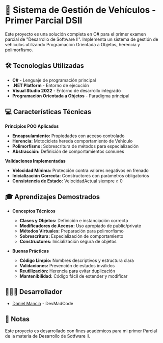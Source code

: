 # 🚗 Sistema de Gestión de Vehículos - Primer Parcial DSII

Este proyecto es una solución completa en C# para el primer examen parcial de "Desarrollo de Software II". 
Implementa un sistema de gestión de vehículos utilizando Programación Orientada a Objetos, herencia y polimorfismo.

## 🛠 Tecnologías Utilizadas

- **C#** - Lenguaje de programación principal
- **.NET Platform** - Entorno de ejecución
- **Visual Studio 2022** - Entorno de desarrollo integrado
- **Programación Orientada a Objetos** - Paradigma principal

## 💻 Características Técnicas

**Principios POO Aplicados**

- **Encapsulamiento:** Propiedades con acceso controlado
- **Herencia:** Motocicleta hereda comportamiento de Vehículo
- **Polimorfismo:** Sobrescritura de métodos para especialización
- **Abstracción:** Definición de comportamientos comunes

**Validaciones Implementadas**

- **Velocidad Mínima:** Protección contra valores negativos en frenado
- **Inicialización Correcta:** Constructores con parámetros obligatorios
- **Consistencia de Estado:** VelocidadActual siempre ≥ 0

## 🎓 Aprendizajes Demostrados

- **Conceptos Técnicos**
    - **Clases y Objetos:** Definición e instanciación correcta
    - **Modificadores de Acceso:** Uso apropiado de public/private
    - **Métodos Virtuales:** Preparación para polimorfismo
    - **Sobrescritura:** Especialización de comportamiento
    - **Constructores:** Inicialización segura de objetos

- **Buenas Prácticas**
    - **Código Limpio:** Nombres descriptivos y estructura clara
    - **Validaciones:** Prevención de estados inválidos
    - **Reutilización:** Herencia para evitar duplicación
    - **Mantenibilidad:** Código fácil de extender y modificar

## 👨🏽‍💻 Desarrollador
- [Daniel Mancia](https://github.com/Daniel-Mancia22) - DevMadCode

## 📄 Notas
Este proyecto es desarrollado con fines académicos para mi primer Parcial de la materia de Desarrollo de Sotfware II.
